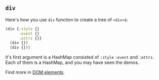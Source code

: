 
## `div`

Here's how you use `div` function to create a tree of `<div>`s:

```clojure
(div {:style {}
      :event {}
      :attrs {}}
  (div {})
  (div {}))
```

It's first argument is a HashMap consisted of `:style` `:event` and `:attrs`.
Each of them is a HashMap, and you may have seen the demos.

Find more in [DOM elements](/guide/dom-elements.html).
